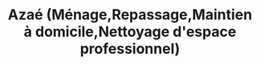 ---
title: "Azaé (Ménage,Repassage,Maintien à domicile,Nettoyage d'espace professionnel)"
url: /bordeaux/azae-menage-repassage-maintien-a-domicile-nettoyage-despace-professionnel/
shop: magasin de variétés
---